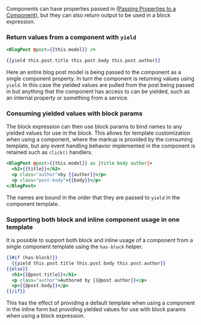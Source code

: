 Components can have properties passed in ([Passing Properties to a Component](../passing-arguments-and-html-attributes/)),
but they can also return output to be used in a block expression.

### Return values from a component with `yield`

```handlebars {data-filename=src/ui/routes/index/template.hbs}
<BlogPost @post={{this.model}} />
```

```handlebars {data-filename=src/ui/components/blog-post/template.hbs}
{{yield this.post.title this.post.body this.post.author}}
```

Here an entire blog post model is being passed to the component as a single component property.
In turn the component is returning values using `yield`.
In this case the yielded values are pulled from the post being passed in
but anything that the component has access to can be yielded, such as an internal property or something from a service.

### Consuming yielded values with block params

The block expression can then use block params to bind names to any yielded values for use in the block.
This allows for template customization when using a component,
where the markup is provided by the consuming template,
but any event handling behavior implemented in the component is retained such as `click()` handlers.

```handlebars {data-filename=src/ui/routes/index/template.hbs}
<BlogPost @post={{this.model}} as |title body author|>
  <h2>{{title}}</h2>
  <p class="author">by {{author}}</p>
  <p class="post-body">{{body}}</p>
</BlogPost>
```

The names are bound in the order that they are passed to `yield` in the component template.

### Supporting both block and inline component usage in one template

It is possible to support both block and inline usage of a component from a single component template
using the `has-block` helper.

```handlebars {data-filename=src/ui/components/blog-post/template.hbs}
{{#if (has-block)}}
  {{yield this.post.title this.post.body this.post.author}}
{{else}}
  <h1>{{@post.title}}</h1>
  <p class="author">Authored by {{@post.author}}</p>
  <p>{{@post.body}}</p>
{{/if}}
```

This has the effect of providing a default template when using a component in the inline form
but providing yielded values for use with block params when using a block expression.

